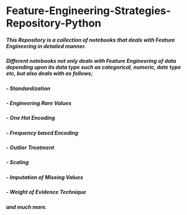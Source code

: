 # Feature-Engineering-Strategies-Repository-Python

##### This Repository is a collection of notebooks that deals with Feature Engineering in detailed manner.

##### Different notebooks not only deals with Feature Engineering of data depending upon its data type such as categorical, numeric, date type etc, but also deals with as follows;

##### - Standardization

##### - Engineering Rare Values

##### - One Hot Encoding

##### - Frequency based Encoding

##### - Outlier Treatment

##### - Scaling

##### - Imputation of Missing Values

##### - Weight of Evidence Technique

##### and much more.
